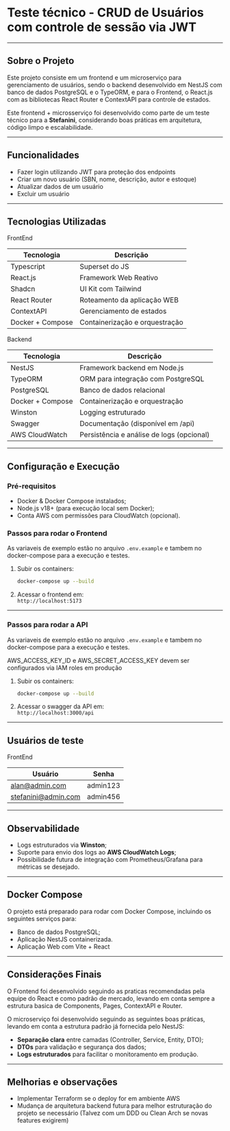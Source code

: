 
# Teste técnico - CRUD de Usuários com controle de sessão via JWT

---

## Sobre o Projeto

Este projeto consiste em um frontend e um microserviço para gerenciamento de usuários, sendo o backend desenvolvido em NestJS com banco de dados PostgreSQL e o TypeORM, e para o Frontend, o React.js com as bibliotecas React Router e ContextAPI para controle de estados. 

Este frontend + microsserviço foi desenvolvido como parte de um teste técnico para a **Stefanini**, considerando boas práticas em arquitetura, código limpo e escalabilidade.

---

## Funcionalidades

- Fazer login utilizando JWT para proteção dos endpoints
- Criar um novo usuário (SBN, nome, descrição, autor e estoque)
- Atualizar dados de um usuário
- Excluir um usuário

---

## Tecnologias Utilizadas


FrontEnd

| Tecnologia        | Descrição                                 |
|-------------------|-------------------------------------------|
| Typescript        | Superset do JS                            |
| React.js          | Framework Web Reativo                     |
| Shadcn            | UI Kit com Tailwind                       |
| React Router      | Roteamento da aplicação WEB               |
| ContextAPI        | Gerenciamento de estados                  |
| Docker + Compose  | Containerização e orquestração            |

Backend

| Tecnologia        | Descrição                                  |
|-------------------|--------------------------------------------|
| NestJS            | Framework backend em Node.js               |
| TypeORM           | ORM para integração com PostgreSQL         |
| PostgreSQL        | Banco de dados relacional                  |
| Docker + Compose  | Containerização e orquestração             |
| Winston           | Logging estruturado                        |
| Swagger           | Documentação (disponível em /api)          |
| AWS CloudWatch    | Persistência e análise de logs (opcional) |

---

## Configuração e Execução

### Pré-requisitos

- Docker & Docker Compose instalados;
- Node.js v18+ (para execução local sem Docker);
- Conta AWS com permissões para CloudWatch (opcional).

### Passos para rodar o Frontend

As variaveis de exemplo estão no arquivo `.env.example` e tambem no docker-compose para a execução e testes.

1. Subir os containers:
   ```bash
   docker-compose up --build
   ```

2. Acessar o frontend em:  
   `http://localhost:5173`

---
### Passos para rodar a API

As variaveis de exemplo estão no arquivo `.env.example` e tambem no docker-compose para a execução e testes.

AWS_ACCESS_KEY_ID e AWS_SECRET_ACCESS_KEY devem ser configurados via IAM roles em produção

1. Subir os containers:
   ```bash
   docker-compose up --build
   ```

2. Acessar o swagger da API em:  
   `http://localhost:3000/api`

---
## Usuários de teste

FrontEnd

| Usuário              | Senha                         |
|----------------------|-------------------------------|
| alan@admin.com       | admin123                      |
| stefanini@admin.com  | admin456                      |

---
## Observabilidade

- Logs estruturados via **Winston**;
- Suporte para envio dos logs ao **AWS CloudWatch Logs**;
- Possibilidade futura de integração com Prometheus/Grafana para métricas se desejado.

---

## Docker Compose

O projeto está preparado para rodar com Docker Compose, incluindo os seguintes serviços para:

- Banco de dados PostgreSQL;
- Aplicação NestJS containerizada.
- Aplicação Web com Vite + React

---

## Considerações Finais

O Frontend foi desenvolvido seguindo as praticas recomendadas pela equipe do React e como padrão de mercado, levando em conta sempre a estrutura basica de Components, Pages, ContextAPI e Router. 

O microserviço foi desenvolvido seguindo as seguintes boas práticas, levando em conta a estrutura padrão já fornecida pelo NestJS:

- **Separação clara** entre camadas (Controller, Service, Entity, DTO);
- **DTOs** para validação e segurança dos dados;
- **Logs estruturados** para facilitar o monitoramento em produção.

---

## Melhorias e observações

- Implementar Terraform se o deploy for em ambiente AWS
- Mudança de arquitetura backend futura para melhor estruturação do projeto se necessário (Talvez com um DDD ou Clean Arch se novas features exigirem)
